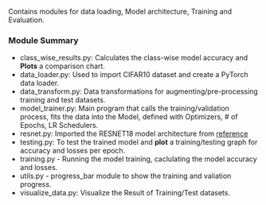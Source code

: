 Contains modules for data loading, Model architecture, Training and Evaluation.

### Module Summary
- class_wise_results.py: Calculates the class-wise model accuracy and **Plots** a comparison chart.
- data_loader.py: Used to import CIFAR10 dataset and create a PyTorch data loader.
- data_transform.py:  Data transformations for augmenting/pre-processing training and test datasets.
- model_trainer.py: Main program that calls the training/validation process, fits the data into the Model, defined with Optimizers, # of Epochs, LR Schedulers.
- resnet.py: Imported the RESNET18 model architecture from [reference](https://github.com/kuangliu/pytorch-cifar)
- testing.py: To test the trained model and **plot** a training/testing graph for accuracy and losses per epoch.
- training.py - Running the model training, caclulating the model accuracy and losses.
- utils.py - progress_bar module to show the training and valiation progress.
- visualize_data.py: Visualize the Result of Training/Test datasets.
